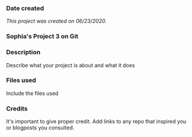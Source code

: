 ### Date created
*This project was created on 06/23/2020.*

### Sophia's Project 3 on Git

### Description
Describe what your project is about and what it does

### Files used
Include the files used

### Credits
It's important to give proper credit. Add links to any repo that inspired you or blogposts you consulted.
